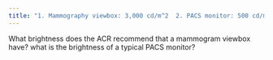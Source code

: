 ```yaml
---
title: "1. Mammography viewbox: 3,000 cd/m^2  2. PACS monitor: 500 cd/m^2"
---
```

What brightness does the ACR recommend that a mammogram viewbox have? what is the brightness of a typical PACS monitor?

